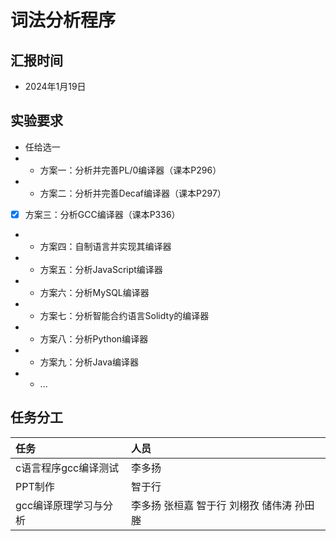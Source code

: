 # 词法分析程序

## 汇报时间

- 2024年1月19日

## 实验要求

- 任给选一
- - 方案一：分析并完善PL/0编译器（课本P296）
- - 方案二：分析并完善Decaf编译器（课本P297）
- [x] 方案三：分析GCC编译器（课本P336）
- - 方案四：自制语言并实现其编译器
- - 方案五：分析JavaScript编译器
- - 方案六：分析MySQL编译器
- - 方案七：分析智能合约语言Solidty的编译器
- - 方案八：分析Python编译器
- - 方案九：分析Java编译器
- - ...


## 任务分工

| 任务 | 人员 |
| :--- | :--- |
|c语言程序gcc编译测试|李多扬|
|PPT制作|智于行|
|gcc编译原理学习与分析|李多扬 张桓嘉 智于行 刘栩孜 储伟涛 孙田塍|
